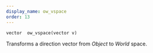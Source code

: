 ```yaml
---
display_name: ow_vspace
order: 13
---
```

`vector  ow_vspace(vector v)`

Transforms a direction vector from *Object* to *World* space.
